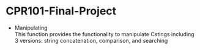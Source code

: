 # CPR101-Final-Project

- Manipulating <br />
    This function provides the functionality to manipulate Cstings including 3 versions: string concatenation, comparison, and searching
